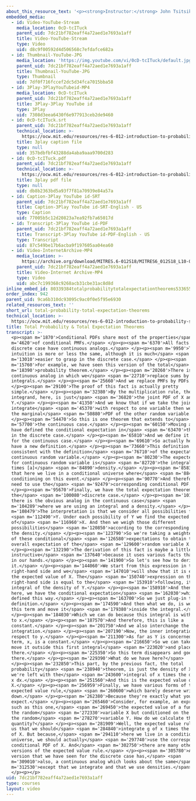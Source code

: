 ```yaml
---
about_this_resource_text: '<p><strong>Instructor:</strong> John Tsitsiklis</p>'
embedded_media:
  - id: Video-YouTube-Stream
    media_location: 0cD-tcITuck
    parent_uid: 7dc21bf782eaff4a72aed1e7693a1aff
    title: Video-YouTube-Stream
    type: Video
    uid: d8c9f00592d4d506568c7efdafce682a
  - id: Thumbnail-YouTube-JPG
    media_location: 'https://img.youtube.com/vi/0cD-tcITuck/default.jpg'
    parent_uid: 7dc21bf782eaff4a72aed1e7693a1aff
    title: Thumbnail-YouTube-JPG
    type: Thumbnail
    uid: 7df0f716fccef2dc5d34fca7015bba58
  - id: 3Play-3PlayYouTubeid-MP4
    media_location: 0cD-tcITuck
    parent_uid: 7dc21bf782eaff4a72aed1e7693a1aff
    title: 3Play-3Play YouTube id
    type: 3Play
    uid: 7308d3eea6430f6e977913ceb2de9460
  - id: 0cD-tcITuck.srt
    parent_uid: 7dc21bf782eaff4a72aed1e7693a1aff
    technical_location: >-
      https://ocw.mit.edu/resources/res-6-012-introduction-to-probability-spring-2018/part-i-the-fundamentals/total-probability-total-expectation-theorems/0cD-tcITuck.srt
    title: 3play caption file
    type: null
    uid: 357bdbfbf43288da4aba9aaa9700d283
  - id: 0cD-tcITuck.pdf
    parent_uid: 7dc21bf782eaff4a72aed1e7693a1aff
    technical_location: >-
      https://ocw.mit.edu/resources/res-6-012-introduction-to-probability-spring-2018/part-i-the-fundamentals/total-probability-total-expectation-theorems/0cD-tcITuck.pdf
    title: 3play pdf file
    type: null
    uid: db8b2363bd5a93f7f81a70939e84a57a
  - id: Caption-3Play YouTube id-SRT
    parent_uid: 7dc21bf782eaff4a72aed1e7693a1aff
    title: Caption-3Play YouTube id-SRT-English - US
    type: Caption
    uid: 77005b5c12d20823a7ea92fb7a65017d
  - id: Transcript-3Play YouTube id-PDF
    parent_uid: 7dc21bf782eaff4a72aed1e7693a1aff
    title: Transcript-3Play YouTube id-PDF-English - US
    type: Transcript
    uid: 87c549be17b6acba9f197605aa04ea60
  - id: Video-InternetArchive-MP4
    media_location: >-
      https://archive.org/download/MITRES.6-012S18/MITRES6_012S18_L10-04_300k.mp4
    parent_uid: 7dc21bf782eaff4a72aed1e7693a1aff
    title: Video-Internet Archive-MP4
    type: Video
    uid: abc7c199368c9268acb31cbe31ac8d8d
inline_embed_id: 80339384totalprobabilitytotalexpectationtheorems53365560
order_index: 942
parent_uid: 9ca6b310dc93095c9ac0f0e5f95e6930
related_resources_text: ''
short_url: total-probability-total-expectation-theorems
technical_location: >-
  https://ocw.mit.edu/resources/res-6-012-introduction-to-probability-spring-2018/part-i-the-fundamentals/total-probability-total-expectation-theorems
title: Total Probability & Total Expectation Theorems
transcript: >-
  <p><span m='1870'>Conditional PDFs share most of the properties</span> <span
  m='4620'>of conditional PMFs.</span> </p><p><span m='6370'>All facts for the
  discrete case have continuous analogs.</span> </p><p><span m='9950'>The
  intuition is more or less the same, although it is much</span> <span
  m='13010'>easier to grasp in the discrete case.</span> </p><p><span
  m='15760'>For example, we have seen this version of the total</span> <span
  m='18390'>probability theorem.</span> </p><p><span m='20260'>There is a
  continuous analog in which we</span> <span m='22710'>replace sums by
  integrals.</span> </p><p><span m='25660'>And we replace PMFs by PDFs.</span>
  </p><p><span m='29100'>The proof of this fact is actually pretty
  simple.</span> </p><p><span m='32380'>By the multiplication rule, the
  integrand, here, is just</span> <span m='36820'>the joint PDF of X and
  Y.</span> </p><p><span m='41350'>And we know that if we take the joint PDF and
  integrate</span> <span m='45370'>with respect to one variable then we recover
  the marginal</span> <span m='50880'>PDF of the other random variable.</span>
  </p><p><span m='54470'>So this is one theorem that extends to</span> <span
  m='57700'>the continuous case.</span> </p><p><span m='60150'>Moving along, we
  have defined the conditional expectation in</span> <span m='63470'>this manner
  in the discrete case.</span> </p><p><span m='65810'>And we define it similarly
  for the continuous case.</span> </p><p><span m='69610'>So actually here we now
  have a new definition.</span> </p><p><span m='73660'>This definition is also
  consistent with the definition</span> <span m='76710'>of the expectation of a
  continuous random variable.</span> </p><p><span m='80230'>The expected value
  for continuous random variable is</span> <span m='82720'>the integral of X
  times [a]</span> <span m='84890'>density.</span> </p><p><span m='85830'>Except
  that here we live in a conditional universe where</span> <span m='88440'>we're
  conditioning on this event.</span> </p><p><span m='90770'>And therefore, we
  need to use the</span> <span m='92479'>corresponding conditional PDF.</span>
  </p><p><span m='95670'>Finally, we have the total expectation theorem in
  the</span> <span m='100080'>discrete case.</span> </p><p><span m='101150'>And
  there is the obvious analog in the continuous case</span> <span
  m='104289'>where we are using an integral and a density.</span> </p><p><span
  m='108479'>The interpretation is that we consider all possibilities for</span>
  <span m='112490'>Y. Under each possibility of Y we find the expected value
  of</span> <span m='116960'>X. And then we weigh those different
  possibilities</span> <span m='120850'>according to the corresponding values of
  the density.</span> </p><p><span m='123790'>So we're taking a weighted average
  of these conditional</span> <span m='126580'>expectations to obtain the
  overall expectation of the</span> <span m='129600'>random variable X.</span>
  </p><p><span m='132190'>The derivation of this fact is maybe a little
  instructive</span> <span m='137640'>because it uses various facts that we have
  in our hands.</span> </p><p><span m='141900'>So let's see how to derive
  it.</span> </p><p><span m='144060'>We start from this expression in the
  right-hand side and we</span> <span m='147010'>will show that it is equal to
  the expected value of X. The</span> <span m='150740'>expression on the
  right-hand side is equal to the</span> <span m='153910'>following, it's the
  integral of the density of Y.</span> </p><p><span m='158910'>And then, inside
  here, we have the conditional expectation</span> <span m='162030'>which is
  defined this way.</span> </p><p><span m='163700'>So we just plug-in the
  definition.</span> </p><p><span m='174590'>And then what we do, is we take
  this term and move it</span> <span m='179380'>inside the integral.</span>
  </p><p><span m='184030'>Which we can do because this integral is with respect
  to x.</span> </p><p><span m='187570'>And therefore, this is like a
  constant.</span> </p><p><span m='201750'>And we also interchange the order of
  integration.</span> </p><p><span m='207190'>Now, the inner integration is with
  respect to y.</span> </p><p><span m='211300'>As far as Y is concerned, this
  term, x, is a constant.</span> </p><p><span m='216650'>So we can take it and
  move it outside this first integral</span> <span m='223020'>and place it out
  there.</span> </p><p><span m='225350'>So this term disappears and goes out
  there.</span> </p><p><span m='229390'>What do we have here?</span>
  </p><p><span m='232850'>This part, by the previous fact, the total
  probability</span> <span m='238940'>theorem, is just the density of X. So
  we're left with the</span> <span m='243600'>integral of x times the density of
  x dx.</span> </p><p><span m='251560'>And this is the expected value of
  X.</span> </p><p><span m='256959'>Finally, we have various forms of the
  expected value rule,</span> <span m='260600'>which barely deserve writing
  down.</span> </p><p><span m='262380'>Because they're exactly what you might
  expect.</span> </p><p><span m='265460'>Consider, for example, an expression
  such as this one,</span> <span m='269450'>the expected value of a function of
  the random</span> <span m='272330'>variable X but conditioned on the value of
  the random</span> <span m='278270'>variable Y. How do we calculate this
  quantity?</span> </p><p><span m='281909'>Well, the expected value rule tells
  us that we should</span> <span m='284840'>integrate g of x times the density
  of X. But because,</span> <span m='294110'>here we live in a conditional
  universe, we should actually</span> <span m='297740'>use the corresponding
  conditional PDF of X. And</span> <span m='302750'>there are many other
  versions of the expected value rule.</span> </p><p><span m='305780'>Any
  version that we have seen for the discrete case has,</span> <span
  m='309010'>also, a continuous analog which looks about the same</span> <span
  m='312530'>except that we integrate and that we use densities.</span>
  </p><p></p>
uid: 7dc21bf782eaff4a72aed1e7693a1aff
type: courses
layout: video
---
```

